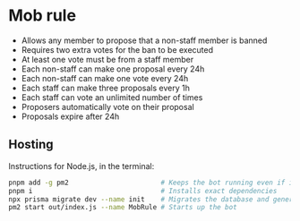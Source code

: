 # Mob rule

- Allows any member to propose that a non-staff member is banned
- Requires two extra votes for the ban to be executed
- At least one vote must be from a staff member
- Each non-staff can make one proposal every 24h
- Each non-staff can make one vote every 24h
- Each staff can make three proposals every 1h
- Each staff can vote an unlimited number of times
- Proposers automatically vote on their proposal
- Proposals expire after 24h

## Hosting

Instructions for Node.js, in the terminal:

```bash
pnpm add -g pm2                       # Keeps the bot running even if it crashes
pnpm i                                # Installs exact dependencies
npx prisma migrate dev --name init    # Migrates the database and generates client
pm2 start out/index.js --name MobRule # Starts up the bot
```
